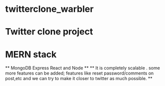 # twitterclone_warbler
# Twitter clone project
# MERN stack
**  MongoDB Express React and Node  **
** It is completely scalable . some more features can be added; features like reset password/comments on post,etc and we can try to make it closer to twitter as much possible. **
